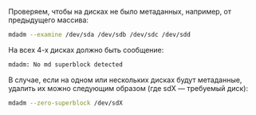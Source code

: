 Проверяем, чтобы на дисках не было метаданных, например, от предыдущего массива:
```bash
mdadm --examine /dev/sda /dev/sdb /dev/sdc /dev/sdd
```

На всех 4-х дисках должно быть сообщение:
```bash
mdadm: No md superblock detected
```

В случае, если на одном или нескольких дисках будут метаданные, удалить их можно следующим образом (где sdX — требуемый диск):

```bash
mdadm --zero-superblock /dev/sdX
```
